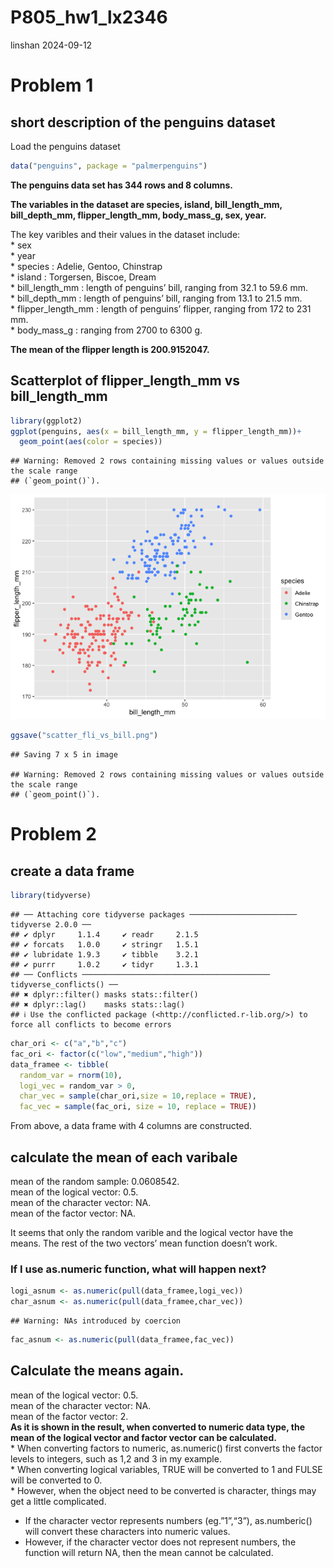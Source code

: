 P805_hw1_lx2346
================
linshan
2024-09-12

# Problem 1

## short description of the penguins dataset

Load the penguins dataset

``` r
data("penguins", package = "palmerpenguins")
```

**The penguins data set has 344 rows and 8 columns.**  
  
**The variables in the dataset are species, island, bill_length_mm,
bill_depth_mm, flipper_length_mm, body_mass_g, sex, year.**  
  
The key varibles and their values in the dataset include:  
\* sex  
\* year  
\* species : Adelie, Gentoo, Chinstrap  
\* island : Torgersen, Biscoe, Dream  
\* bill_length_mm : length of penguins’ bill, ranging from 32.1 to 59.6
mm.  
\* bill_depth_mm : length of penguins’ bill, ranging from 13.1 to 21.5
mm.  
\* flipper_length_mm : length of penguins’ flipper, ranging from 172 to
231 mm.  
\* body_mass_g : ranging from 2700 to 6300 g.  
  
**The mean of the flipper length is 200.9152047.**  
  

## Scatterplot of flipper_length_mm vs bill_length_mm

``` r
library(ggplot2)
ggplot(penguins, aes(x = bill_length_mm, y = flipper_length_mm))+
  geom_point(aes(color = species))
```

    ## Warning: Removed 2 rows containing missing values or values outside the scale range
    ## (`geom_point()`).

![](P8105_hw1_lx2346_files/figure-gfm/unnamed-chunk-2-1.png)<!-- -->

``` r
ggsave("scatter_fli_vs_bill.png")
```

    ## Saving 7 x 5 in image

    ## Warning: Removed 2 rows containing missing values or values outside the scale range
    ## (`geom_point()`).

# Problem 2

## create a data frame

``` r
library(tidyverse)
```

    ## ── Attaching core tidyverse packages ──────────────────────── tidyverse 2.0.0 ──
    ## ✔ dplyr     1.1.4     ✔ readr     2.1.5
    ## ✔ forcats   1.0.0     ✔ stringr   1.5.1
    ## ✔ lubridate 1.9.3     ✔ tibble    3.2.1
    ## ✔ purrr     1.0.2     ✔ tidyr     1.3.1
    ## ── Conflicts ────────────────────────────────────────── tidyverse_conflicts() ──
    ## ✖ dplyr::filter() masks stats::filter()
    ## ✖ dplyr::lag()    masks stats::lag()
    ## ℹ Use the conflicted package (<http://conflicted.r-lib.org/>) to force all conflicts to become errors

``` r
char_ori <- c("a","b","c")
fac_ori <- factor(c("low","medium","high"))
data_framee <- tibble(
  random_var = rnorm(10),
  logi_vec = random_var > 0,
  char_vec = sample(char_ori,size = 10,replace = TRUE),
  fac_vec = sample(fac_ori, size = 10, replace = TRUE))
```

From above, a data frame with 4 columns are constructed.

## calculate the mean of each varibale

mean of the random sample: 0.0608542.  
mean of the logical vector: 0.5.  
mean of the character vector: NA.  
mean of the factor vector: NA.  

It seems that only the random varible and the logical vector have the
means. The rest of the two vectors’ mean function doesn’t work.

### If I use as.numeric function, what will happen next?

``` r
logi_asnum <- as.numeric(pull(data_framee,logi_vec))
char_asnum <- as.numeric(pull(data_framee,char_vec))
```

    ## Warning: NAs introduced by coercion

``` r
fac_asnum <- as.numeric(pull(data_framee,fac_vec))
```

## Calculate the means again.

mean of the logical vector: 0.5.  
mean of the character vector: NA.  
mean of the factor vector: 2.  
**As it is shown in the result, when converted to numeric data type, the
mean of the logical vector and factor vector can be calculated.**  
\* When converting factors to numeric, as.numeric() first converts the
factor levels to integers, such as 1,2 and 3 in my example.  
\* When converting logical variables, TRUE will be converted to 1 and
FULSE will be converted to 0.  
\* However, when the object need to be converted is character, things
may get a little complicated.  
- If the character vector represents numbers (eg.”1”,“3”), as.numberic()
will convert these characters into numeric values.  
- However, if the character vector does not represent numbers, the
function will return NA, then the mean cannot be calculated.
